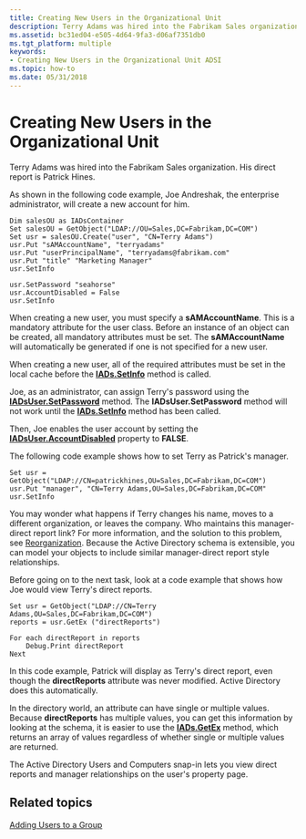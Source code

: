 ```yaml
---
title: Creating New Users in the Organizational Unit
description: Terry Adams was hired into the Fabrikam Sales organization. His direct report is Patrick Hines.
ms.assetid: bc31ed04-e505-4d64-9fa3-d06af7351db0
ms.tgt_platform: multiple
keywords:
- Creating New Users in the Organizational Unit ADSI
ms.topic: how-to
ms.date: 05/31/2018
---
```


# Creating New Users in the Organizational Unit

Terry Adams was hired into the Fabrikam Sales organization. His direct report is Patrick Hines.

As shown in the following code example, Joe Andreshak, the enterprise administrator, will create a new account for him.


```VB
Dim salesOU as IADsContainer
Set salesOU = GetObject("LDAP://OU=Sales,DC=Fabrikam,DC=COM")
Set usr = salesOU.Create("user", "CN=Terry Adams")
usr.Put "sAMAccountName", "terryadams"
usr.Put "userPrincipalName", "terryadams@fabrikam.com" 
usr.Put "title" "Marketing Manager"
usr.SetInfo

usr.SetPassword "seahorse"
usr.AccountDisabled = False
usr.SetInfo
```



When creating a new user, you must specify a **sAMAccountName**. This is a mandatory attribute for the user class. Before an instance of an object can be created, all mandatory attributes must be set. The **sAMAccountName** will automatically be generated if one is not specified for a new user.

When creating a new user, all of the required attributes must be set in the local cache before the [**IADs.SetInfo**](/windows/desktop/api/Iads/nf-iads-iads-setinfo) method is called.

Joe, as an administrator, can assign Terry's password using the [**IADsUser.SetPassword**](/windows/desktop/api/Iads/nf-iads-iadsuser-setpassword) method. The **IADsUser.SetPassword** method will not work until the [**IADs.SetInfo**](/windows/desktop/api/Iads/nf-iads-iads-setinfo) method has been called.

Then, Joe enables the user account by setting the [**IADsUser.AccountDisabled**](iadsuser-property-methods.md) property to **FALSE**.

The following code example shows how to set Terry as Patrick's manager.


```VB
Set usr = GetObject("LDAP://CN=patrickhines,OU=Sales,DC=Fabrikam,DC=COM")
usr.Put "manager", "CN=Terry Adams,OU=Sales,DC=Fabrikam,DC=COM"
usr.SetInfo
```



You may wonder what happens if Terry changes his name, moves to a different organization, or leaves the company. Who maintains this manager-direct report link? For more information, and the solution to this problem, see [Reorganization](reorganization.md). Because the Active Directory schema is extensible, you can model your objects to include similar manager-direct report style relationships.

Before going on to the next task, look at a code example that shows how Joe would view Terry's direct reports.


```VB
Set usr = GetObject("LDAP://CN=Terry Adams,OU=Sales,DC=Fabrikam,DC=COM")
reports = usr.GetEx ("directReports")

For each directReport in reports
    Debug.Print directReport
Next
```



In this code example, Patrick will display as Terry's direct report, even though the **directReports** attribute was never modified. Active Directory does this automatically.

In the directory world, an attribute can have single or multiple values. Because **directReports** has multiple values, you can get this information by looking at the schema, it is easier to use the [**IADs.GetEx**](/windows/desktop/api/Iads/nf-iads-iads-getex) method, which returns an array of values regardless of whether single or multiple values are returned.

The Active Directory Users and Computers snap-in lets you view direct reports and manager relationships on the user's property page.

## Related topics

<dl> <dt>

[Adding Users to a Group](adding-users-to-a-group.md)
</dt> </dl>

 

 




